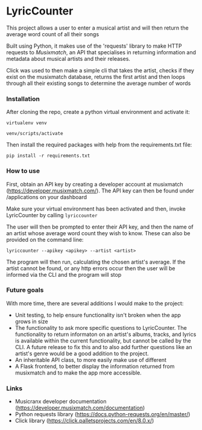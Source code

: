 # LyricCounter

This project allows a user to enter a musical artist and
will then return the average word count of all their songs

Built using Python, it makes use of the 'requests' library
to make HTTP requests to *Musixmatch*, an API that
specialises in returning information and metadata about
musical artists and their releases.

Click was used to then make a simple cli that takes the artist,
checks if they exist on the musixmatch database, returns the first
artist and then loops through all their existing songs to determine
the average number of words

### Installation
After cloning the repo, create a python virtual environment and activate it:

`virtualenv venv`

`venv/scripts/activate`

Then install the required packages with help from the requirements.txt file:

`pip install -r requirements.txt`



### How to use
First, obtain an API key by creating a developer account at musixmatch (https://developer.musixmatch.com/). The API key can then be found under /applications on your dashboard

Make sure your virtual environment has been activated and then, invoke LyricCounter by calling `lyriccounter`

The user will then be prompted to enter their API key, and then the name of an artist whose average word count they wish to know.
These can also be provided on the command line: 

`lyriccounter --apikey <apikey> --artist <artist>`

The program will then run, calculating the chosen artist's average. If the artist cannot be found, or any http errors occur then the user will be informed via the CLI and the program will stop

### Future goals
With more time, there are several additions I would make to the project:
  - Unit testing, to help ensure functionality isn't broken when the app grows in size
  - The functionality to ask more specific questions to LyricCounter. The functionality to return informaton on an artist's albums, tracks, and lyrics is available within the current functionality, but cannot be called by the CLI. A future release to fix this and to also add further questions like an artist's genre would be a good addition to the project.
  - An inheritable API class, to more easily make use of different 
  - A Flask frontend, to better display the information returned from musixmatch and to make the app more accessible.

### Links
- Musicranx developer documentation (https://developer.musixmatch.com/documentation)
- Python requests library (https://docs.python-requests.org/en/master/)
- Click library (https://click.palletsprojects.com/en/8.0.x/)
